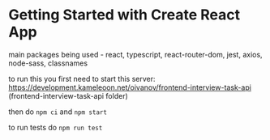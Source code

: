 # Getting Started with Create React App

main packages being used - react, typescript, react-router-dom, jest, axios, node-sass, classnames<br/>

to run this you first need to start this server: https://development.kameleoon.net/oivanov/frontend-interview-task-api (frontend-interview-task-api folder)<br/>

then do `npm ci` and `npm start` <br/>

to run tests do `npm run test`
